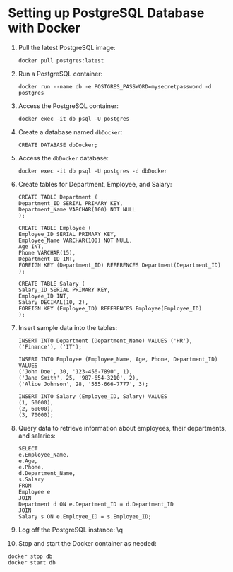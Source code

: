 # Setting up PostgreSQL Database with Docker

1. Pull the latest PostgreSQL image:

   ```
   docker pull postgres:latest
   ```

2. Run a PostgreSQL container:

   ```
   docker run --name db -e POSTGRES_PASSWORD=mysecretpassword -d postgres
   ```

3. Access the PostgreSQL container:

   ```
   docker exec -it db psql -U postgres
   ```

4. Create a database named `dbDocker`:

   ```
   CREATE DATABASE dbDocker;
   ```

5. Access the `dbDocker` database:

   ```
   docker exec -it db psql -U postgres -d dbDocker
   ```

6. Create tables for Department, Employee, and Salary:

   ```
   CREATE TABLE Department (
   Department_ID SERIAL PRIMARY KEY,
   Department_Name VARCHAR(100) NOT NULL
   );

   CREATE TABLE Employee (
   Employee_ID SERIAL PRIMARY KEY,
   Employee_Name VARCHAR(100) NOT NULL,
   Age INT,
   Phone VARCHAR(15),
   Department_ID INT,
   FOREIGN KEY (Department_ID) REFERENCES Department(Department_ID)
   );

   CREATE TABLE Salary (
   Salary_ID SERIAL PRIMARY KEY,
   Employee_ID INT,
   Salary DECIMAL(10, 2),
   FOREIGN KEY (Employee_ID) REFERENCES Employee(Employee_ID)
   );
   ```

7. Insert sample data into the tables:

   ```
   INSERT INTO Department (Department_Name) VALUES ('HR'), ('Finance'), ('IT');

   INSERT INTO Employee (Employee_Name, Age, Phone, Department_ID) VALUES
   ('John Doe', 30, '123-456-7890', 1),
   ('Jane Smith', 25, '987-654-3210', 2),
   ('Alice Johnson', 28, '555-666-7777', 3);

   INSERT INTO Salary (Employee_ID, Salary) VALUES
   (1, 50000),
   (2, 60000),
   (3, 70000);
   ```

8. Query data to retrieve information about employees, their departments, and salaries:

   ```
   SELECT
   e.Employee_Name,
   e.Age,
   e.Phone,
   d.Department_Name,
   s.Salary
   FROM
   Employee e
   JOIN
   Department d ON e.Department_ID = d.Department_ID
   JOIN
   Salary s ON e.Employee_ID = s.Employee_ID;
   ```

9. Log off the PostgreSQL instance:
   \q

10. Stop and start the Docker container as needed:

```
docker stop db
docker start db
```
